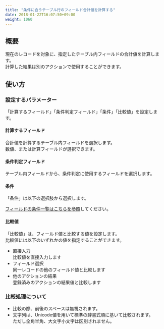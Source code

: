 ```yaml
---
title: "条件に合うテーブル行のフィールド合計値を計算する"
date: 2018-01-22T16:07:50+09:00
weight: 1060
---
```


## 概要

現在のレコードを対象に、指定したテーブル内フィールドの合計値を計算します。  
計算した結果は別のアクションで使用することができます。

## 使い方

### 設定するパラメーター

「計算するフィールド」「条件判定フィールド」「条件」「比較値」を設定します。

#### 計算するフィールド

合計値を計算するテーブル内フィールドを選択します。  
数値、または計算フィールドが選択できます。

#### 条件判定フィールド

テーブル内フィールドから、条件判定に使用するフィールドを選択します。  

#### 条件

「条件」は以下の選択肢から選択します。

<a href="https://support.gusuku.io/ja-JP/support/solutions/articles/36000045806" target="_blank">フィールドの条件一覧はこちらを参照</a>してください。


#### 比較値
「比較値」は、フィールド値と比較する値を設定します。  
比較値には以下のいずれかの値を指定することができます。

- 直接入力  
比較値を直接入力します
- フィールド選択  
同一レコードの他のフィールド値と比較します
- 他のアクションの結果  
登録済みのアクションの結果値と比較します

### 比較処理について
 - 比較の際、前後のスペースは無視されます。
 - 文字列は、Unicode値を用いて標準の辞書式順に基いて比較されます。  
 ただし全角半角、大文字小文字は区別されません。

